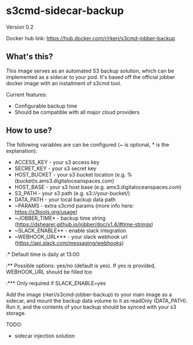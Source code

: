# s3cmd-sidecar-backup
Version 0.2

Docker hub link: https://hub.docker.com/r/rkeri/s3cmd-jobber-backup

## What's this?

This image serves as an automated S3 backup solution, which can be implemented
as a sidecar to your pod. It's based off the official jobber docker image with
an installment of s3cmd tool.

Current features:
- Configurable backup time
- Should be compatible with all major cloud providers

## How to use?
The following variables are can be configured (~ is optional, * is the explanation):
- ACCESS_KEY - your s3 access key
- SECRET_KEY - your s3 secret key
- HOST_BUCKET - your s3 bucket location (e.g. %(bucket)s.ams3.digitaloceanspaces.com)
- HOST_BASE - your s3 host base (e.g. ams3.digitaloceanspaces.com)
- S3_PATH - your s3 path (e.g. s3://your-bucket/)
- DATA_PATH - your local backup data path
- ~PARAMS - extra s3cmd params (more info here: https://s3tools.org/usage)
- ~JOBBER_TIME* - backup time string (https://dshearer.github.io/jobber/doc/v1.4/#time-strings)
- ~SLACK_ENABLE** - enable slack integration
- ~WEBHOOK_URL*** - your slack webhook url (https://api.slack.com/messaging/webhooks)

:* Default time is daily at 13:00

:** Possible options: yes/no (default is yes). If yes is provided, WEBHOOK_URL
should be filled too

:*** Only required if SLACK_ENABLE=yes

Add the image (rkeri/s3cmd-jobber-backup) to your main image as a sidecar,
and mount the backup data volume to it as readOnly (DATA_PATH).
Run it, and the contents of your backup should be synced with your s3 storage.

TODO:
- sidecar injection solution
